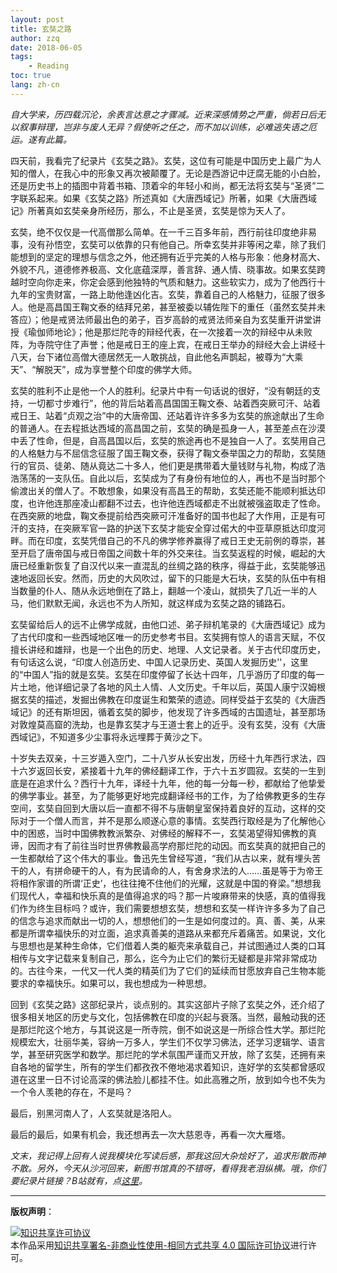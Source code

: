 ```yaml
---
layout: post
title: 玄奘之路
author: zzq
date: 2018-06-05
tags:
    - Reading
toc: true
lang: zh-cn
---
```


*自大学来，历四载沉沦，余表言达意之才骤减。近来深感情势之严重，倘若日后无以叙事辩理，岂非与废人无异？假使听之任之，而不加以训练，必难逃失语之厄运。遂有此篇。*

四天前，我看完了纪录片《玄奘之路》。玄奘，这位有可能是中国历史上最广为人知的僧人，在我心中的形象又再次被颠覆了。无论是西游记中迂腐无能的小白脸，还是历史书上的插图中背着书箱、顶着伞的年轻小和尚，都无法将玄奘与“圣贤”二字联系起来。如果《玄奘之路》所述真如《大唐西域记》所著，如果《大唐西域记》所著真如玄奘亲身所经历，那么，不止是圣贤，玄奘是惊为天人了。

<!--more-->

玄奘，绝不仅仅是一代高僧那么简单。在一千三百多年前，西行前往印度绝非易事，没有孙悟空，玄奘可以依靠的只有他自己。所幸玄奘并非等闲之辈，除了我们能想到的坚定的理想与信念之外，他还拥有近乎完美的人格与形象：他身材高大、外貌不凡，道德修养极高、文化底蕴深厚，善言辞、通人情、晓事故。如果玄奘跨越时空向你走来，你定会感到他独特的气质和魅力。这些软实力，成为了他西行十九年的宝贵财富，一路上助他逢凶化吉。玄奘，靠着自己的人格魅力，征服了很多人。他是高昌国王鞠文泰的结拜兄弟，甚至被委以辅佐陛下的重任（虽然玄奘并未答应）；他是戒贤法师最出色的弟子，百岁高龄的戒贤法师亲自为玄奘重开讲堂讲授《瑜伽师地论》；他是那烂陀寺的辩经代表，在一次接着一次的辩经中从未败阵，为寺院守住了声誉；他是戒日王的座上宾，在戒日王举办的辩经大会上讲经十八天，台下诸位高僧大德居然无一人敢挑战，自此他名声鹊起，被尊为“大乘天”、“解脱天”，成为享誉整个印度的佛学大师。

玄奘的胜利不止是他一个人的胜利。纪录片中有一句话说的很好，“没有朝廷的支持，一切都寸步难行”，他的背后站着高昌国国王鞠文泰、站着西突厥可汗、站着戒日王、站着“贞观之治”中的大唐帝国、还站着许许多多为玄奘的旅途献出了生命的普通人。在去程抵达西域的高昌国之前，玄奘的确是孤身一人，甚至差点在沙漠中丢了性命，但是，自高昌国以后，玄奘的旅途再也不是独自一人了。玄奘用自己的人格魅力与不屈信念征服了国王鞠文泰，获得了鞠文泰举国之力的帮助，玄奘随行的官员、徒弟、随从竟达二十多人，他们更是携带着大量钱财与礼物，构成了浩浩荡荡的一支队伍。自此以后，玄奘成为了有身份有地位的人，再也不是当时那个偷渡出关的僧人了。不敢想象，如果没有高昌王的帮助，玄奘还能不能顺利抵达印度，也许他连那座凌山都翻不过去，也许他连西域都走不出就被强盗取走了性命。在西突厥的地盘，鞠文泰提前给西突厥可汗准备好的国书也起了大作用，正是有可汗的支持，在突厥军官一路的护送下玄奘才能安全穿过偌大的中亚草原抵达印度河畔。而在印度，玄奘凭借自己的不凡的佛学修养赢得了戒日王史无前例的尊崇，甚至开启了唐帝国与戒日帝国之间数十年的外交来往。当玄奘返程的时候，崛起的大唐已经重新恢复了自汉代以来一直混乱的丝绸之路的秩序，得益于此，玄奘能够迅速地返回长安。然而，历史的大风吹过，留下的只能是大石块，玄奘的队伍中有相当数量的仆人、随从永远地倒在了路上，翻越一个凌山，就损失了几近一半的人马，他们默默无闻，永远也不为人所知，就这样成为玄奘之路的铺路石。

玄奘留给后人的远不止佛学成就，由他口述、弟子辩机笔录的《大唐西域记》成为了古代印度和一些西域地区唯一的历史参考书目。玄奘拥有惊人的语言天赋，不仅擅长讲经和雄辩，也是一个出色的历史、地理、人文记录者。关于古代印度历史，有句话这么说，“印度人创造历史、中国人记录历史、英国人发掘历史''，这里的“中国人”指的就是玄奘。玄奘在印度停留了长达十四年，几乎游历了印度的每一片土地，他详细记录了各地的风土人情、人文历史。千年以后，英国人康宁汉姆根据玄奘的描述，发掘出佛教在印度诞生和繁荣的遗迹。同样受益于玄奘的《大唐西域记》的还有斯坦因，循着玄奘的脚步，他发现了许多西域的古国遗址，甚至那场对敦煌莫高窟的洗劫，也是靠玄奘才与王道士套上的近乎。没有玄奘，没有《大唐西域记》，不知道多少尘事将永远埋葬于黄沙之下。

十岁失去双亲，十三岁遁入空门，二十八岁从长安出发，历经十九年西行求法，四十六岁返回长安，紧接着十九年的佛经翻译工作，于六十五岁圆寂。玄奘的一生到底是在追求什么？西行十九年，译经十九年，他的每一分每一秒，都献给了他挚爱的佛学事业。甚至，为了能够更好地完成翻译经书的工作，为了给佛教更多的生存空间，玄奘自回到大唐以后一直都不得不与唐朝皇室保持着良好的互动，这样的交际对于一个僧人而言，并不是那么顺遂心意的事情。玄奘西行取经是为了化解他心中的困惑，当时中国佛教教派繁杂、对佛经的解释不一，玄奘渴望得知佛教的真谛，因而才有了前往当时世界佛教最高学府那烂陀的动因。而玄奘真的就把自己的一生都献给了这个伟大的事业。鲁迅先生曾经写道，“我们从古以来，就有埋头苦干的人，有拼命硬干的人，有为民请命的人，有舍身求法的人……虽是等于为帝王将相作家谱的所谓‘正史’，也往往掩不住他们的光耀，这就是中国的脊梁。”想想我们现代人，幸福和快乐真的是值得追求的吗？那一片唆麻带来的快感，真的值得我们作为终生目标吗？或许，我们需要想想玄奘，想想和玄奘一样许许多多为了自己的信念与追求而献出一切的人，想想他们的一生是如何度过的。真、善、美，从来都是所谓幸福快乐的对立面，追求真善美的道路从来都充斥着痛苦。如果说，文化与思想也是某种生命体，它们借着人类的躯壳来承载自己，并试图通过人类的口耳相传与文字记载来复制自己，那么，迄今为止它们的繁衍无疑都是非常非常成功的。古往今来，一代又一代人类的精英们为了它们的延续而甘愿放弃自己生物本能要求的幸福快乐。如果可以，我也想成为一种思想。

回到《玄奘之路》这部纪录片，谈点别的。其实这部片子除了玄奘之外，还介绍了很多相关地区的历史与文化，包括佛教在印度的兴起与衰落。当然，最触动我的还是那烂陀这个地方，与其说这是一所寺院，倒不如说这是一所综合性大学。那烂陀规模宏大，壮丽华美，容纳一万多人，学生们不仅学习佛法，还学习逻辑学、语言学，甚至研究医学和数学。那烂陀的学术氛围严谨而又开放，除了玄奘，还拥有来自各地的留学生，所有的学生们都孜孜不倦地渴求着知识，连好学的玄奘都曾感叹道在这里一日不讨论高深的佛法脸儿都挂不住。如此高雅之所，放到如今也不失为一个令人羡艳的存在，不是吗？

最后，别黑河南人了，人玄奘就是洛阳人。

最后的最后，如果有机会，我还想再去一次大慈恩寺，再看一次大雁塔。

*文末，我记得上回有人说我模块化写读后感，那我这回大杂烩好了，追求形散而神不散。另外，今天从沙河回来，新图书馆真的不错呀，看得我老泪纵横。哦，你们要纪录片链接？B站就有，点[这里](https://www.bilibili.com/bangumi/play/ep121359)。*

---------------------------

**版权声明**：

<a rel="license" href="http://creativecommons.org/licenses/by-nc-sa/4.0/"><img alt="知识共享许可协议" style="border-width:0" src="https://i.creativecommons.org/l/by-nc-sa/4.0/88x31.png" /></a><br />本作品采用<a rel="license" href="http://creativecommons.org/licenses/by-nc-sa/4.0/">知识共享署名-非商业性使用-相同方式共享 4.0 国际许可协议</a>进行许可。
